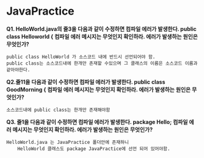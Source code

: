 # JavaPractice

 **Q1. HelloWorld.java의 줄3을 다음과 같이 수정하면 컴파일 에러가 발생한다. 
public class Helloworld { 
컴파일 에러 메시지는 무엇인지 확인하라. 에러가 발생하는 원인은 무엇인가?**


    public class HelloWorld 가 소스코드 내에 반드시 선언되어야 함.
    public class는 소스코드내에 한개만 존재할 수있으며 그 클래스의 이름은 소스코드 이름과 같아야한다.

 **Q2.줄11을 다음과 같이 수정하면 컴파일 에러가 발생한다. 
	public class GoodMorning { 
	컴파일 에러 메시지는 무엇인지 확인하라. 에러가 발생하는 원인은 무엇인가?**


	소스코드내에 public class는 한개만 존재해야함 

**Q3. 줄1을 다음과 같이 수정하면 컴파일 에러가 발생한다. 
package Hello; 
컴파일 에러 메시지는 무엇인지 확인하라. 에러가 발생하는 원인은 무엇인가?**

	HelloWorld.java 는 JavaPractice 폴더안에 존재하니 
		HelloWorld 클래스도 package JavaPractice에 선언 되어 있어야함.
